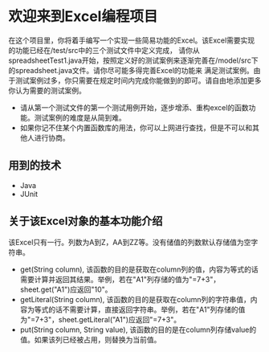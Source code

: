# 欢迎来到Excel编程项目

在这个项目里，你将着手编写一个实现一些简易功能的Excel。该Excel需要实现的功能已经在/test/src中的三个测试文件中定义完成，
请你从spreadsheetTest1.java开始，按照定义好的测试案例来逐渐完善在/model/src下的spreadsheet.java文件。请你尽可能多得完善Excel的功能来
满足测试案例。由于测试案例过多，你只需要在规定时间内完成你能做到的即可。请自由地添加更多你认为需要的测试案例。

- 请从第一个测试文件的第一个测试用例开始，逐步增添、重构excel的函数功能。测试案例的难度是从简到难。
- 如果你记不住某个内置函数库的用法，你可以上网进行查找，但是不可以和其他人进行协商。

## 用到的技术
- Java
- JUnit

## 关于该Excel对象的基本功能介绍
该Excel只有一行。列数为A到Z，AA到ZZ等。没有储值的列数默认存储值为空字符串。

- get(String column), 该函数的目的是获取在column列的值，内容为等式的话需要计算并返回其结果。举例，若在"A1"列存储的值为"=7+3"，sheet.get("A1")应返回"10"。
- getLiteral(String column), 该函数的目的是获取在column列的字符串值，内容为等式的话不需要计算，直接返回字符串。举例，若在"A1"列存储的值为"=7+3"，sheet.getLiteral("A1")应返回"=7+3"。
- put(String column, String value), 该函数的目的是在column列存储value的值。如果该列已经被占用，则替换为当前值。